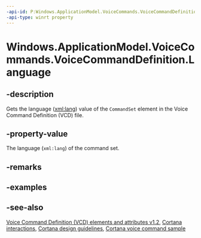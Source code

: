 ```yaml
---
-api-id: P:Windows.ApplicationModel.VoiceCommands.VoiceCommandDefinition.Language
-api-type: winrt property
---
```


<!-- Property syntax
public string Language { get; }
-->

# Windows.ApplicationModel.VoiceCommands.VoiceCommandDefinition.Language

## -description
Gets the language ([xml:lang](/uwp/schemas/voicecommands/voice-command-elements-and-attributes-1-2)) value of the `CommandSet` element in the Voice Command Definition (VCD) file.

## -property-value
The language (`xml:lang`) of the command set.

## -remarks

## -examples

## -see-also
[Voice Command Definition (VCD) elements and attributes v1.2](/uwp/schemas/voicecommands/voice-command-elements-and-attributes-1-2), [Cortana interactions](/windows/apps/design/input/cortana-interactions), [Cortana design guidelines](/windows/apps/design/input/cortana-design-guidelines), [Cortana voice command sample](https://github.com/Microsoft/Windows-universal-samples/tree/master/Samples/CortanaVoiceCommand)
